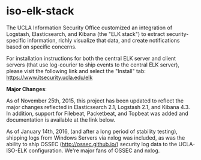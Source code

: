 # iso-elk-stack

The UCLA Information Security Office customized an integration of Logstash, Elasticsearch, and Kibana (the "ELK stack") to extract security-specific information, richly visualize that data, and create notifications based on specific concerns. 

For installation instructions for both the central ELK server and client servers (that use log-courier to ship events to the central ELK server), please visit the following link and select the "Install" tab: https://www.itsecurity.ucla.edu/elk

**Major Changes**:

As of November 25th, 2015, this project has been updated to reflect the major changes reflected in Elasticsearch 2.1, Logstash 2.1, and Kibana 4.3. In addition, support for Filebeat, Packetbeat, and Topbeat was added and documentation is available at the link below.

As of January 14th, 2016, (and after a long period of stability testing), shipping logs from Windows Servers via nxlog was included, as was the ability to ship OSSEC (http://ossec.github.io/) security log data to the UCLA-ISO-ELK configuration. We're major fans of OSSEC and nxlog.

